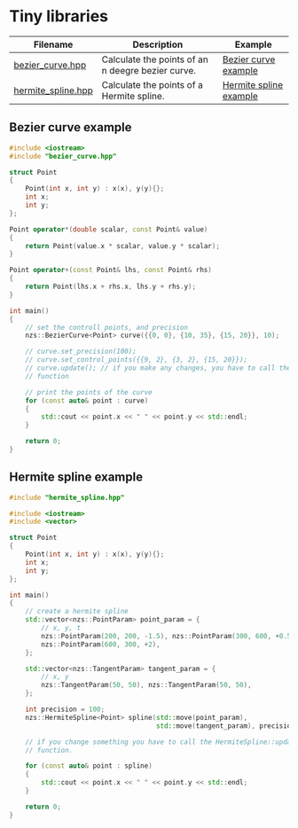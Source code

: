 # Tiny libraries

| Filename                      | Description                                       | Example                       |
|-------------------------------|---------------------------------------------------|-------------------------------|
| [bezier_curve.hpp](bezier_curve/bezier_curve.hpp) | Calculate the points of an n deegre bezier curve. | [Bezier curve example](#bezier-curve-example) |
| [hermite_spline.hpp](hermite_spline/hermite_spline.hpp) | Calculate the points of a Hermite spline. | [Hermite spline example](#hermite-spline-example) |

## Bezier curve example
```cpp
#include <iostream>
#include "bezier_curve.hpp"

struct Point
{
    Point(int x, int y) : x(x), y(y){};
    int x;
    int y;
};

Point operator*(double scalar, const Point& value)
{
    return Point(value.x * scalar, value.y * scalar);
}

Point operator+(const Point& lhs, const Point& rhs)
{
    return Point(lhs.x + rhs.x, lhs.y + rhs.y);
}

int main()
{
    // set the controll points, and precision
    nzs::BezierCurve<Point> curve({{0, 0}, {10, 35}, {15, 20}}, 10);

    // curve.set_precision(100);
    // curve.set_control_points({{9, 2}, {3, 2}, {15, 20}});
    // curve.update(); // if you make any changes, you have to call the update
    // function

    // print the points of the curve
    for (const auto& point : curve)
    {
        std::cout << point.x << " " << point.y << std::endl;
    }

    return 0;
}
```

## Hermite spline example
```cpp
#include "hermite_spline.hpp"

#include <iostream>
#include <vector>

struct Point
{
    Point(int x, int y) : x(x), y(y){};
    int x;
    int y;
};

int main()
{
    // create a hermite spline
    std::vector<nzs::PointParam> point_param = {
        // x, y, t
        nzs::PointParam(200, 200, -1.5), nzs::PointParam(300, 600, +0.5),
        nzs::PointParam(600, 300, +2),
    };

    std::vector<nzs::TangentParam> tangent_param = {
        // x, y
        nzs::TangentParam(50, 50), nzs::TangentParam(50, 50),
    };

    int precision = 100;
    nzs::HermiteSpline<Point> spline(std::move(point_param),
                                     std::move(tangent_param), precision);

    // if you change something you have to call the HermiteSpline::update()
    // function.

    for (const auto& point : spline)
    {
        std::cout << point.x << " " << point.y << std::endl;
    }

    return 0;
}
```
